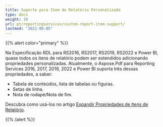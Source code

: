 ```yaml
---
title: Suporte para Item de Relatório Personalizado
type: docs
weight: 30
url: pt/reportingservices/custom-report-item-support/
lastmod: "2021-06-05"
---
```


{{% alert color="primary" %}}

Na Especificação RDL para RS2016, RS2017, RS2019, RS2022 e Power BI, quase todos os itens de relatório podem ser estendidos adicionando propriedades personalizadas. Atualmente, o Aspose.Pdf para Reporting Services 2016, 2017, 2019, 2022 e Power BI suporta três dessas propriedades, a saber:

- Tabela de conteúdos, lista de tabelas ou figuras.
- Setas de linha.
- Nota de rodapé/Nota de fim.

Descubra como usá-los no artigo [Expandir Propriedades de Itens de Relatório](/pdf/reportingservices/expand-report-items-properties/).

{{% /alert %}}